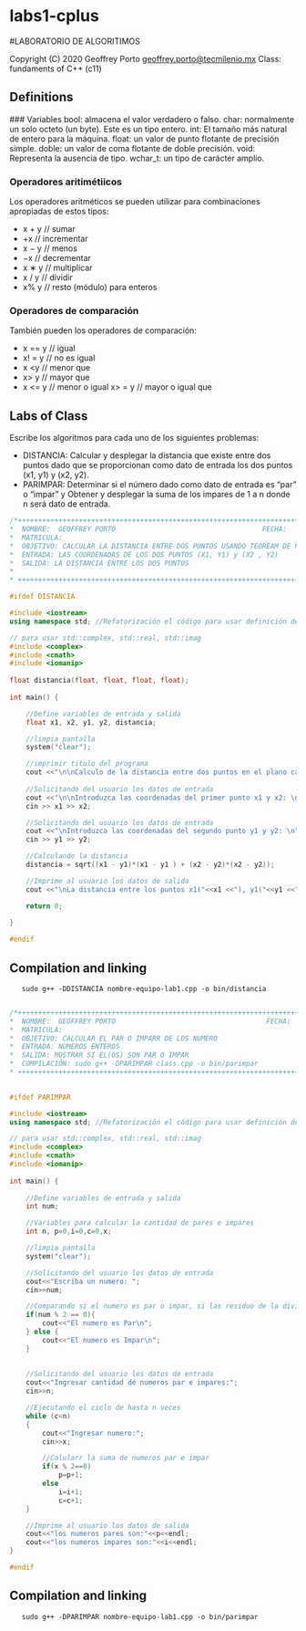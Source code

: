 # labs1-cplus

#LABORATORIO DE ALGORITIMOS 

Copyright (C) 2020 Geoffrey Porto <geoffrey.porto@tecmilenio.mx>
Class: fundaments of C++ (c11)

## Definitions

### Variables
bool: almacena el valor verdadero o falso.
char: normalmente un solo octeto (un byte). Este es un tipo entero.
int: El tamaño más natural de entero para la máquina.
float: un valor de punto flotante de precisión simple.
doble: un valor de coma flotante de doble precisión.
void: Representa la ausencia de tipo.
wchar_t: un tipo de carácter amplio.

### Operadores aritimétiicos
Los operadores aritméticos se pueden utilizar para combinaciones apropiadas de estos tipos:				
* x + y // sumar
* +x // incrementar
* x − y // menos
* −x // decrementar
* x ∗ y // multiplicar
* x / y // dividir
* x% y // resto (módulo) para enteros

### Operadores de comparación
También pueden los operadores de comparación:
* x == y // igual
* x! = y // no es igual
* x <y // menor que
* x> y // mayor que
* x <= y // menor o igual x> = y // mayor o igual que


## Labs of Class
Escribe los algoritmos para cada uno de los siguientes problemas:
* DISTANCIA: Calcular y desplegar la distancia que existe entre dos puntos dado que se proporcionan como dato de entrada los dos puntos (x1, y1) y (x2, y2).
* PARIMPAR: Determinar si el número dado como dato de entrada es “par” o “impar”  y Obtener y desplegar la suma de los impares de 1 a n donde n será dato de entrada.

```cpp
/*+++++++++++++++++++++++++++++++++++++++++++++++++++++++++++++++++++++++++++++++
*  NOMBRE:  GEOFFREY PORTO                                    FECHA:              *
*  MATRICULA:                                                                     *
*  OBJETIVO: CALCULAR LA DISTANCIA ENTRE DOS PUNTOS USANDO TEOREAM DE PITAGORA    *
*  ENTRADA: LAS COORDENADAS DE LOS DOS PUNTOS (X1, Y1) y (X2 , Y2)                *
*  SALIDA: LA DISTANCIA ENTRE LOS DOS PUNTOS                                      *
*                                                                                 *
* ++++++++++++++++++++++++++++++++++++++++++++++++++++++++++++++++++++++++++++++*/

#ifdef DISTANCIA

#include <iostream>
using namespace std; //Refatorización el código para usar definición de espacio de trabajo

// para usar std::complex, std::real, std::imag 
#include <complex>
#include <cmath>
#include <iomanip>
   
float distancia(float, float, float, float);
   
int main() { 

    //Define variables de entrada y salida
    float x1, x2, y1, y2, distancia;

    //limpia pantalla
    system("clear");

    //imprimir titulo del programa
    cout <<"\n\nCalculo de la distancia entre dos puntos en el plano cartesiano. \n";
    
    //Solicitando del usuario los datos de entrada
    cout <<"\n\nIntroduzca las coordenadas del primer punto x1 y x2: \n";
    cin >> x1 >> x2;

    //Solicitando del usuario los datos de entrada
    cout <<"\nIntroduzca las coordenadas del segundo punto y1 y y2: \n";
    cin >> y1 >> y2;

    //Calculando la distancia
    distancia = sqrt((x1 - y1)*(x1 - y1 ) + (x2 - y2)*(x2 - y2));

    //Imprime al usuario los datos de salida
    cout <<"\nLa distancia entre los puntos x1("<<x1 <<"), y1("<<y1 <<") y x2("<<x2 <<"), y2("<<y2 <<") es : " <<distancia << "\n";

    return 0;
   
}

#endif

```
## Compilation and linking 
```{r, engine='zsh', count_lines}
   sudo g++ -DDISTANCIA nombre-equipo-lab1.cpp -o bin/distancia
```

```cpp

/*+++++++++++++++++++++++++++++++++++++++++++++++++++++++++++++++++++++++++++++++
*  NOMBRE:  GEOFFREY PORTO                                     FECHA:            *
*  MATRICULA:                                                                    *
*  OBJETIVO: CALCULAR EL PAR O IMPARR DE LOS NUMERO                              *
*  ENTRADA: NUMEROS ENTEROS                                                      *
*  SALIDA: MOSTRAR SI EL(OS) SON PAR O IMPAR                                     *
*  COMPILACIÓN: sudo g++ -DPARIMPAR class.cpp -o bin/parimpar                    *
* +++++++++++++++++++++++++++++++++++++++++++++++++++++++++++++++++++++++++++++++*/
   

#ifdef PARIMPAR

#include <iostream>
using namespace std; //Refatorización el código para usar definición de espacio de trabajo

// para usar std::complex, std::real, std::imag 
#include <complex>
#include <cmath>
#include <iomanip>
   
int main() { 
    
    //Define variables de entrada y salida
    int num;

    //Variables para calcular la cantidad de pares e impares
    int n, p=0,i=0,c=0,x;

    //limpia pantalla
    system("clear");

    //Solicitando del usuario los datos de entrada
    cout<<"Escriba un numero: ";
    cin>>num;

    //Comparando si el numero es par o impar, si las residuo de la división es ==0, entpnces es par, caso contrario es impar.
    if(num % 2 == 0){
        cout<<"El numero es Par\n";
    } else {
        cout<<"El numero es Impar\n";
    }
    
    
    //Solicitando del usuario los datos de entrada
    cout<<"Ingresar cantidad de numeros par e impares:";
    cin>>n;

    //Ejecutando el ciclo de hasta n veces
    while (c<n)
    {
        cout<<"Ingresar numero:";
        cin>>x;

        //Calularr la suma de numeros par e impar
        if(x % 2==0)
            p=p+1;
        else
            i=i+1;
            c=c+1;
    }

    //Imprime al usuario los datos de salida
    cout<<"los numeros pares son:"<<p<<endl;
    cout<<"los numeros impares son:"<<i<<endl;
}

#endif

```

## Compilation and linking 
```{r, engine='zsh', count_lines}
   sudo g++ -DPARIMPAR nombre-equipo-lab1.cpp -o bin/parimpar
```